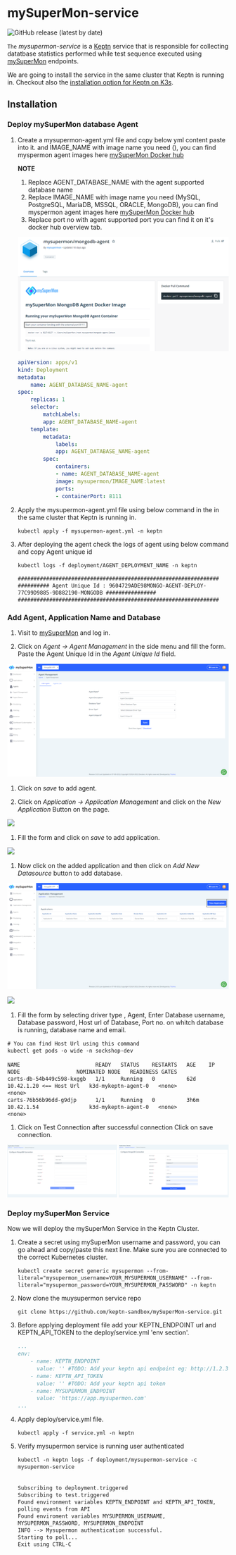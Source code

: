 # mySuperMon-service

![GitHub release (latest by date)](https://img.shields.io/github/v/release/keptn-contrib/mysupermon-service?include_prereleases)

`The` *mysupermon-service* is a [Keptn](https://keptn.sh) service that is responsible for collecting datatbase statistics performed while test sequence executed using [mySuperMon](https://app.mysupermon.com) endpoints.

We are going to install the service in the same cluster that Keptn is running in.
Checkout also the [installation option for Keptn on K3s](https://github.com/keptn-sandbox/keptn-on-k3s).

## Installation

### Deploy mySuperMon database Agent

1. Create a mysupermon-agent.yml file and copy below yml content paste into it.  and IMAGE_NAME with image name you need (), you can find myspermon agent images here [mySuperMon Docker hub](https://hub.docker.com/u/mysupermon)

    **NOTE**
    1. Replace AGENT_DATABASE_NAME with the agent supported database name
    1. Replace IMAGE_NAME with image name you need (MySQL, PostgreSQL, MariaDB, MSSQL, ORACLE, MongoDB), you can find myspermon agent images here [mySuperMon Docker hub](https://hub.docker.com/u/mysupermon)
    1. Replace port no with agent supported port you can find it on it's docker hub overview tab.

    ![](./images/docker-agent-port.png)



    ```yml
    apiVersion: apps/v1
    kind: Deployment
    metadata:
        name: AGENT_DATABASE_NAME-agent
    spec:
        replicas: 1
        selector:
            matchLabels:
            app: AGENT_DATABASE_NAME-agent
        template:
            metadata:
                labels:
                app: AGENT_DATABASE_NAME-agent
            spec:
                containers:
                - name: AGENT_DATABASE_NAME-agent
                image: mysupermon/IMAGE_NAME:latest
                ports:
                - containerPort: 8111  
    ```

1. Apply the mysupermon-agent.yml file using below command in the in the same cluster that Keptn is running in.

    ```
    kubectl apply -f mysupermon-agent.yml -n keptn
    ```

1. After deploying the agent check the logs of agent using below command and copy Agent unique id

    ```
    kubectl logs -f deployment/AGENT_DEPLOYMENT_NAME -n keptn
    ```

    ```
    ################################################################
    ########## Agent Unique Id : 9604729ADE98MONGO-AGENT-DEPLOY-77C99D9885-9D882190-MONGODB ################
    ################################################################

    ```


### Add Agent, Application Name and Database

1. Visit to [mySuperMon](https://app.mysupermon.com) and log in.

1. Click on *Agent -> Agent Management* in the side menu and fill the form. Paste the Agent Unique Id in the *Agent Unique Id* field.

![](./images/add-agent.png)

1. Click on *save* to add agent.

1. Click on *Application -> Application Management* and click on the *New Application* Button on the page.

![](https://app.mysupermon.com/assets/images/docs/mysql/config-app/config1.png)

1. Fill the form and click on *save* to add application.

![](https://app.mysupermon.com/assets/images/docs/mysql/config-app/config2.png)

1. Now click on the added application and then click on *Add New Datasource* button to add database.

![](./images/app-list.png)

![](./images/add-datasource.png)

1. Fill the form by selecting driver type , Agent, Enter Database username, Database password, Host url of Database, Port no. on whitch database is running, database name and email.

```
# You can find Host Url using this command
kubectl get pods -o wide -n sockshop-dev

NAME                        READY   STATUS    RESTARTS   AGE    IP                        NODE                  NOMINATED NODE   READINESS GATES
carts-db-54b449c598-kxggb   1/1     Running   0          62d    10.42.1.20 <== Host Url   k3d-mykeptn-agent-0   <none>           <none>
carts-76b56b96dd-g9djp      1/1     Running   0          3h6m   10.42.1.54                k3d-mykeptn-agent-0   <none>           <none>

```

1. Click on Test Connection after successful connection Click on save connection.

![](./images/test-conn.png)

### Deploy mySuperMon Service

Now we will deploy the mySuperMon Service in the Keptn Cluster.

1. Create a secret using mySuperMon username and password, you can go ahead and copy/paste this next line. Make sure you are connected to the correct Kubernetes cluster.

    ```
    kubectl create secret generic mysupermon --from-literal="mysupermon_username=YOUR_MYSUPERMON_USERNAME" --from-literal="mysupermon_password=YOUR_MYSUPERMON_PASSWORD" -n keptn
    ```

1. Now clone the muysupermon service repo

    ```
    git clone https://github.com/keptn-sandbox/mySuperMon-service.git
    ```

2. Before applying deployment file add your KEPTN_ENDPOINT url and KEPTN_API_TOKEN to the deploy/service.yml 'env section'.

    ```yaml
    ...
    env:
        - name: KEPTN_ENDPOINT
          value: '' #TODO: Add your keptn api endpoint eg: http://1.2.3.4.nip.io/api
        - name: KEPTN_API_TOKEN
          value: '' #TODO: Add your keptn api token
        - name: MYSUPERMON_ENDPOINT
          value: 'https://app.mysupermon.com'
    ...
    ```
3. Apply deploy/service.yml file.

    ```
    kubectl apply -f service.yml -n keptn
    ```

4. Verify mysupermon service is running user authenticated

    ```
    kubectl -n keptn logs -f deployment/mysupermon-service -c mysupermon-service


    Subscribing to deployment.triggered
    Subscribing to test.triggered
    Found environment variables KEPTN_ENDPOINT and KEPTN_API_TOKEN, polling events from API
    Found enviroment variables MYSUPERMON_USERNAME, MYSUPERMON_PASSWORD, MYSUPERMON_ENDPOINT
    INFO --> Mysupermon authentication successful.
    Starting to poll...
    Exit using CTRL-C

    ```
